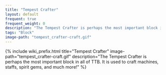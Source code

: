```yaml
---
title: "Tempest Crafter"
layout: default
frequent: true
frequent_weight: 0
description: "The Tempest Crafter is perhaps the most important block in all of TTB. It is used to craft machines, staffs, spirit gems, and much more!"
tags: "Block"
image-path: "tempest_crafter-craft.gif"
---
```


{% include wiki_prefix.html title="Tempest Crafter" image-path="tempest_crafter-craft.gif" description="The Tempest Crafter is perhaps the most important block in all of TTB. It is used to craft machines, staffs, spirit gems, and much more!" %}
